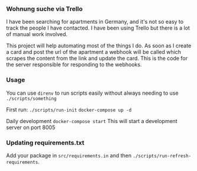 ### Wohnung suche via Trello

I have been searching for apartments in Germany, and it's not so easy to track the people I have contacted.
I have been using Trello but there is a lot of manual work involved.

This project will help automating most of the things I do. As soon as I create a card and post the url of the apartment
a webhook will be called which scrapes the content from the link and update the card. This is the code for the server responsible
for responding to the webhooks.

### Usage

You can use `direnv` to run scripts easily without always needing to use `./scripts/something`

First run:
`./scripts/run-init`
`docker-compose up -d`

Daily development
`docker-compose start`
This will start a development server on port 8005


### Updating requirements.txt
Add your package in `src/requirements.in` and then `./scripts/run-refresh-requirements`.
